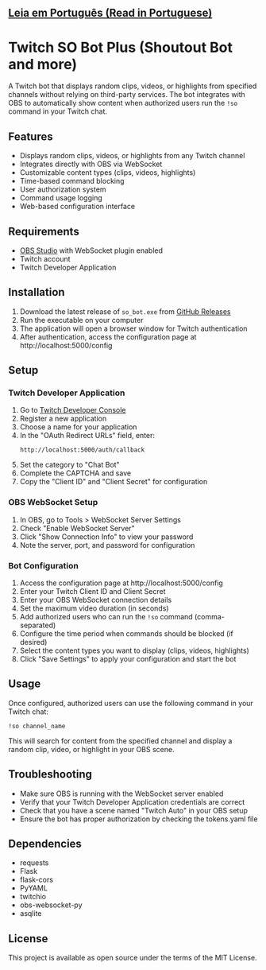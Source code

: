 ## [Leia em Português (Read in Portuguese)](README.pt-br.md)

# Twitch SO Bot Plus (Shoutout Bot and more)

A Twitch bot that displays random clips, videos, or highlights from specified channels without relying on third-party services. The bot integrates with OBS to automatically show content when authorized users run the `!so` command in your Twitch chat.

## Features

- Displays random clips, videos, or highlights from any Twitch channel
- Integrates directly with OBS via WebSocket
- Customizable content types (clips, videos, highlights)
- Time-based command blocking
- User authorization system
- Command usage logging
- Web-based configuration interface

## Requirements

- [OBS Studio](https://obsproject.com/) with WebSocket plugin enabled
- Twitch account
- Twitch Developer Application

## Installation

1. Download the latest release of `so_bot.exe` from [GitHub Releases](https://github.com/pladombrowski/so_bot/releases)
2. Run the executable on your computer
3. The application will open a browser window for Twitch authentication
4. After authentication, access the configuration page at http://localhost:5000/config

## Setup

### Twitch Developer Application

1. Go to [Twitch Developer Console](https://dev.twitch.tv/)
2. Register a new application
3. Choose a name for your application
4. In the "OAuth Redirect URLs" field, enter:
   ```
   http://localhost:5000/auth/callback
   ```
5. Set the category to "Chat Bot"
6. Complete the CAPTCHA and save
7. Copy the "Client ID" and "Client Secret" for configuration

### OBS WebSocket Setup

1. In OBS, go to Tools > WebSocket Server Settings
2. Check "Enable WebSocket Server"
3. Click "Show Connection Info" to view your password
4. Note the server, port, and password for configuration

### Bot Configuration

1. Access the configuration page at http://localhost:5000/config
2. Enter your Twitch Client ID and Client Secret
3. Enter your OBS WebSocket connection details
4. Set the maximum video duration (in seconds)
5. Add authorized users who can run the `!so` command (comma-separated)
6. Configure the time period when commands should be blocked (if desired)
7. Select the content types you want to display (clips, videos, highlights)
8. Click "Save Settings" to apply your configuration and start the bot

## Usage

Once configured, authorized users can use the following command in your Twitch chat:

```
!so channel_name
```

This will search for content from the specified channel and display a random clip, video, or highlight in your OBS scene.

## Troubleshooting

- Make sure OBS is running with the WebSocket server enabled
- Verify that your Twitch Developer Application credentials are correct
- Check that you have a scene named "Twitch Auto" in your OBS setup
- Ensure the bot has proper authorization by checking the tokens.yaml file

## Dependencies

- requests
- Flask
- flask-cors
- PyYAML
- twitchio
- obs-websocket-py
- asqlite

## License

This project is available as open source under the terms of the MIT License.
